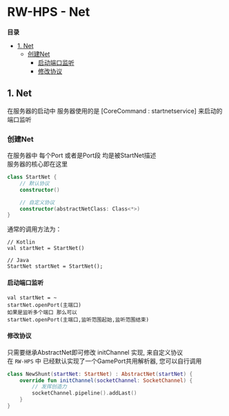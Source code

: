# RW-HPS - Net

**目录**

- [1. Net](#1-Net)
  - [创建Net](#创建Net)
    - [启动端口监听](#启动端口监听)
    - [修改协议](#修改协议)


## 1. Net
在服务器的启动中 服务器使用的是 [CoreCommand : startnetservice] 来启动的端口监听  

### 创建Net

在服务器中 每个Port 或者是Port段 均是被StartNet描述  
服务器的核心即在这里

```kotlin
class StartNet {
    // 默认协议
    constructor()

    // 自定义协议
    constructor(abstractNetClass: Class<*>)
}
```

通常的调用方法为：
```
// Kotlin
val startNet = StartNet()

// Java
StartNet startNet = StartNet();
```

#### 启动端口监听
```
val startNet = ~
startNet.openPort(主端口)
如果是监听多个端口 那么可以
startNet.openPort(主端口,监听范围起始,监听范围结束)
```

#### 修改协议
只需要继承AbstractNet即可修改 initChannel 实现, 来自定义协议  
在 `RW-HPS` 中 已经默认实现了一个GamePort共用解析器, 您可以自行调用

```kotlin
class NewShunt(startNet: StartNet) : AbstractNet(startNet) {
    override fun initChannel(socketChannel: SocketChannel) {
        // 发挥创造力
        socketChannel.pipeline().addLast()
    }
}
```